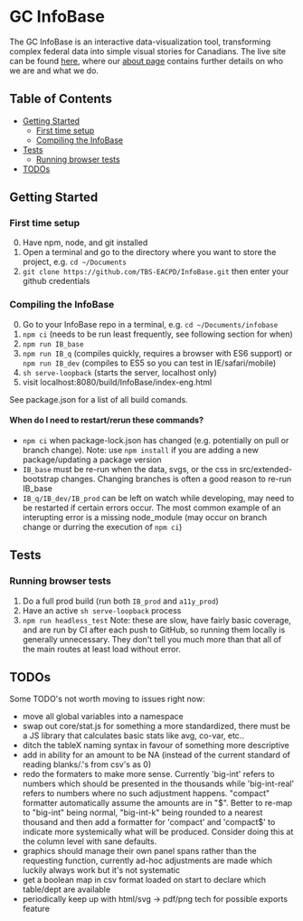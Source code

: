GC InfoBase
========
The GC InfoBase is an interactive data-visualization tool, transforming complex federal data into simple visual stories for Canadians. The live site can be found [here](https://www.tbs-sct.gc.ca/ems-sgd/edb-bdd/index-eng.html), where our [about page](https://www.tbs-sct.gc.ca/ems-sgd/edb-bdd/index-eng.html#about) contains further details on who we are and what we do.

## Table of Contents
- [Getting Started](#getting-started)
  * [First time setup](#first-time-setup)
  * [Compiling the InfoBase](#compiling-the-infobase)
- [Tests](#tests)
  * [Running browser tests](#running-browser-tests)
- [TODOs](#todos)

## Getting Started

### First time setup
0. Have npm, node, and git installed
1. Open a terminal and go to the directory where you want to store the project, e.g. `cd ~/Documents` 
2. `git clone https://github.com/TBS-EACPD/InfoBase.git` then enter your github credentials

### Compiling the InfoBase
0. Go to your InfoBase repo in a terminal, e.g. `cd ~/Documents/infobase`
1. `npm ci` (needs to be run least frequently, see following section for when)
2. `npm run IB_base`
3. `npm run IB_q` (compiles quickly, requires a browser with ES6 support) or `npm run IB_dev` (compiles to ES5 so you can test in IE/safari/mobile)
4. `sh serve-loopback` (starts the server, localhost only)
5. visit localhost:8080/build/InfoBase/index-eng.html

See package.json for a list of all build comands.

#### When do I need to restart/rerun these commands?
* `npm ci` when package-lock.json has changed (e.g. potentially on pull or branch change). Note: use `npm install` if you are adding a new package/updating a package version
* `IB_base` must be re-run when the data, svgs, or the css in src/extended-bootstrap changes. Changing branches is often a good reason to re-run IB_base
* `IB_q/IB_dev/IB_prod` can be left on watch while developing, may need to be restarted if certain errors occur. The most common example of an interupting error is a missing node_module (may occur on branch change or durring the execution of `npm ci`) 

## Tests

### Running browser tests
1. Do a full prod build (run both `IB_prod` and `a11y_prod`)
2. Have an active `sh serve-loopback` process
3. `npm run headless_test`
Note: these are slow, have fairly basic coverage, and are run by CI after each push to GitHub, so running them locally is generally unnecessary. They don't tell you much more than that all of the main routes at least load without error.

## TODOs

Some TODO's not worth moving to issues right now:
* move all global variables into a namespace
* swap out core/stat.js for something a more standardized, 
  there must be a JS library that calculates basic stats 
  like avg, co-var, etc..
* ditch the tableX naming syntax in favour of something more descriptive
* add in ability for an amount to be NA (instead of the current standard of reading blanks/.'s from csv's as 0)
* redo the formaters to make more sense. Currently 'big-int'
  refers to numbers which should be presented in the thousands
  while 'big-int-real' refers to numbers where no such adjustment
  happens. "compact" formatter automatically assume the amounts 
  are in "$".  Better to re-map to "big-int" being normal, 
  "big-int-k" being rounded to a nearest thousand and then
  add a formatter for 'compact' and 'compact$' to indicate
  more systemically what will be produced.  Consider doing
  this at the column level with sane defaults.
* graphics should manage their own panel spans rather than the 
  requesting function, currently ad-hoc adjustments are made 
  which luckily always work but it's not systematic
* get a boolean map in csv format loaded on start to declare which table/dept are available
* periodically keep up with html/svg -> pdf/png tech for possible exports feature

